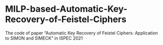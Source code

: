 # MILP-based-Automatic-Key-Recovery-of-Feistel-Ciphers
The code of paper “Automatic Key Recovery of Feistel Ciphers: Application to SIMON and SIMECK” in ISPEC 2021
